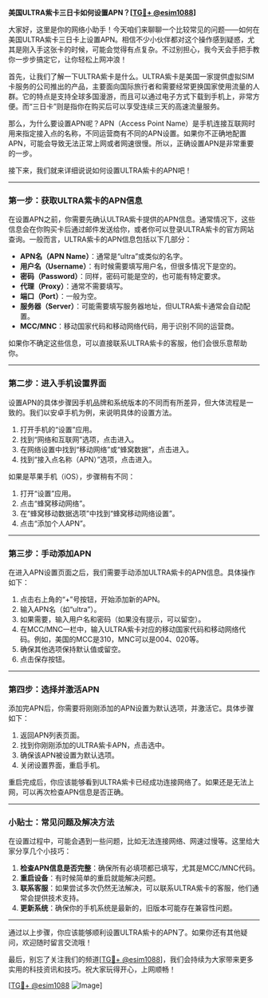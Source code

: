 **美国ULTRA紫卡三日卡如何设置APN？[[TG💪+ @esim1088](https://t.me/s/esim1088)]**

大家好，这里是你的网络小助手！今天咱们来聊聊一个比较常见的问题——如何在美国ULTRA紫卡三日卡上设置APN。相信不少小伙伴都对这个操作感到疑惑，尤其是刚入手这张卡的时候，可能会觉得有点复杂。不过别担心，我今天会手把手教你一步步搞定它，让你轻松上网冲浪！

首先，让我们了解一下ULTRA紫卡是什么。ULTRA紫卡是美国一家提供虚拟SIM卡服务的公司推出的产品，主要面向国际旅行者和需要经常更换国家使用流量的人群。它的特点是支持全球多国漫游，而且可以通过电子方式下载到手机上，非常方便。而“三日卡”则是指你在购买后可以享受连续三天的高速流量服务。

那么，为什么要设置APN呢？APN（Access Point Name）是手机连接互联网时用来指定接入点的名称，不同运营商有不同的APN设置。如果你不正确地配置APN，可能会导致无法正常上网或者网速很慢。所以，正确设置APN是非常重要的一步。

接下来，我们就来详细说说如何设置ULTRA紫卡的APN吧！

---

### 第一步：获取ULTRA紫卡的APN信息

在设置APN之前，你需要先确认ULTRA紫卡提供的APN信息。通常情况下，这些信息会在你购买卡后通过邮件发送给你，或者你可以登录ULTRA紫卡的官方网站查询。一般而言，ULTRA紫卡的APN信息包括以下几部分：

- **APN名（APN Name）**：通常是“ultra”或类似的名字。
- **用户名（Username）**：有时候需要填写用户名，但很多情况下是空的。
- **密码（Password）**：同样，密码可能是空的，也可能有特定要求。
- **代理（Proxy）**：通常不需要填写。
- **端口（Port）**：一般为空。
- **服务器（Server）**：可能需要填写服务器地址，但ULTRA紫卡通常会自动配置。
- **MCC/MNC**：移动国家代码和移动网络代码，用于识别不同的运营商。

如果你不确定这些信息，可以直接联系ULTRA紫卡的客服，他们会很乐意帮助你。

---

### 第二步：进入手机设置界面

设置APN的具体步骤因手机品牌和系统版本的不同而有所差异，但大体流程是一致的。我们以安卓手机为例，来说明具体的设置方法。

1. 打开手机的“设置”应用。
2. 找到“网络和互联网”选项，点击进入。
3. 在网络设置中找到“移动网络”或“蜂窝数据”，点击进入。
4. 找到“接入点名称（APN）”选项，点击进入。

如果是苹果手机（iOS），步骤稍有不同：

1. 打开“设置”应用。
2. 点击“蜂窝移动网络”。
3. 在“蜂窝移动数据选项”中找到“蜂窝移动网络设置”。
4. 点击“添加个人APN”。

---

### 第三步：手动添加APN

在进入APN设置页面之后，我们需要手动添加ULTRA紫卡的APN信息。具体操作如下：

1. 点击右上角的“+”号按钮，开始添加新的APN。
2. 输入APN名（如“ultra”）。
3. 如果需要，输入用户名和密码（如果没有提示，可以留空）。
4. 在MCC/MNC一栏中，输入ULTRA紫卡对应的移动国家代码和移动网络代码。例如，美国的MCC是310，MNC可以是004、020等。
5. 确保其他选项保持默认值或留空。
6. 点击保存按钮。

---

### 第四步：选择并激活APN

添加完APN后，你需要将刚刚添加的APN设置为默认选项，并激活它。具体步骤如下：

1. 返回APN列表页面。
2. 找到你刚刚添加的ULTRA紫卡APN，点击选中。
3. 确保该APN被设置为默认选项。
4. 关闭设置界面，重启手机。

重启完成后，你应该能够看到ULTRA紫卡已经成功连接网络了。如果还是无法上网，可以再次检查APN信息是否正确。

---

### 小贴士：常见问题及解决方法

在设置过程中，可能会遇到一些问题，比如无法连接网络、网速过慢等。这里给大家分享几个小技巧：

1. **检查APN信息是否完整**：确保所有必填项都已填写，尤其是MCC/MNC代码。
2. **重启设备**：有时候简单的重启就能解决问题。
3. **联系客服**：如果尝试多次仍然无法解决，可以联系ULTRA紫卡的客服，他们通常会提供技术支持。
4. **更新系统**：确保你的手机系统是最新的，旧版本可能存在兼容性问题。

---

通过以上步骤，你应该能够顺利设置ULTRA紫卡的APN了。如果你还有其他疑问，欢迎随时留言交流哦！

最后，别忘了关注我们的频道[[TG💪+ @esim1088](https://t.me/s/esim1088)]，我们会持续为大家带来更多实用的科技资讯和技巧。祝大家玩得开心，上网顺畅！

[[TG💪+ @esim1088](https://t.me/s/esim1088) ![Image](https://i.postimg.cc/4NQfJmqS/Snipaste-2025-05-13-00-14-12.png)]